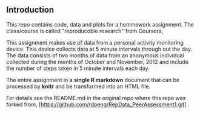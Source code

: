 ## Introduction


This repo contains code, data and plots for a hommework assignment. 
The class/course is called "reproducoble research" from Coursera,  

This assignment makes use of data from a personal activity monitoring
device. This device collects data at 5 minute intervals through out the
day. The data consists of two months of data from an anonymous
individual collected during the months of October and November, 2012
and include the number of steps taken in 5 minute intervals each day.

The entire assignment in a **single R
markdown** document that can be processed by **knitr** and be
transformed into an HTML file.


For details see the README.md in the original repo where this repo was forked from, [https://github.com/rdpeng/RepData_PeerAssessment1.git] .
